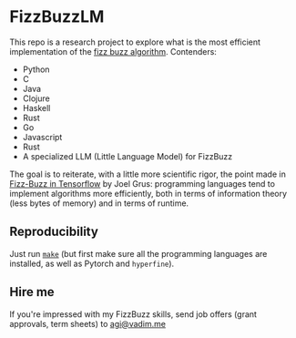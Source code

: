 # FizzBuzzLM

This repo is a research project to explore what is the most efficient implementation of the [fizz buzz algorithm](https://en.wikipedia.org/wiki/Fizz_buzz). Contenders:
- Python
- C
- Java
- Clojure
- Haskell
- Rust
- Go
- Javascript
- Rust
- A specialized LLM (Little Language Model) for FizzBuzz

The goal is to reiterate, with a little more scientific rigor, the point made in [Fizz-Buzz in Tensorflow](https://joelgrus.com/2016/05/23/fizz-buzz-in-tensorflow/) by Joel Grus: programming languages tend to implement algorithms more efficiently, both in terms of information theory (less bytes of memory) and in terms of runtime.

## Reproducibility

Just run [`make`](https://www.gnu.org/software/make/manual/make.html) (but first make sure all the programming languages are installed, as well as Pytorch and `hyperfine`).

## Hire me

If you're impressed with my FizzBuzz skills, send job offers (grant approvals, term sheets) to [agi@vadim.me](mailto:agi@vadim.me)